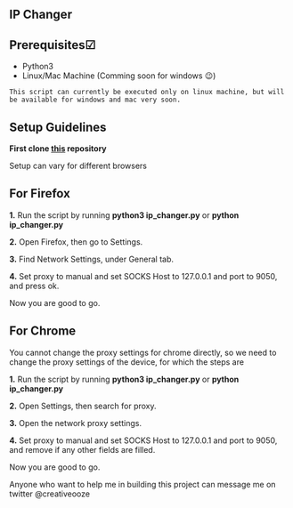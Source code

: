 ## IP Changer

## Prerequisites☑
- Python3
- Linux/Mac Machine (Comming soon for windows :wink:)

```
This script can currently be executed only on linux machine, but will be available for windows and mac very soon.
```

## Setup Guidelines

**First clone [this](https://github.com/creativeooze/ip_changer.git) repository**

Setup can vary for different browsers

## For Firefox

**1.** Run the script by running **python3 ip_changer.py** or **python ip_changer.py**

**2.** Open Firefox, then go to Settings.

**3.** Find Network Settings, under General tab.

**4.** Set proxy to manual and set SOCKS Host to 127.0.0.1 and port to 9050, and press ok.

Now you are good to go.

## For Chrome

You cannot change the proxy settings for chrome directly, so we need to change the proxy settings of the device, for which the steps are

**1.** Run the script by running **python3 ip_changer.py** or **python ip_changer.py**

**2.** Open Settings, then search for proxy.

**3.** Open the network proxy settings.

**4.** Set proxy to manual and set SOCKS Host to 127.0.0.1 and port to 9050, and remove if any other fields are filled.

Now you are good to go.

Anyone who want to help me in building this project can message me on twitter @creativeooze
